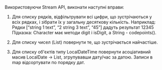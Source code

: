Використовуючи Stream API, виконати наступні вправи:

1.	Для списку рядків, відфільтрувати всі цифри, що зустрічаються у всіх рядках, 
і зібрати їх у загальну десяткову кількість. Наприклад:
Рядки [“string 1 text”, “2 string 3 text”, “45”] дадуть результат 12345
Підказка: Character має методи digit і isDigit, а String - codepoints().

2.	Для списку чисел (List<BigDecimal>) повернути те, що зустрічається найчастіше.

3.	Для списку об'єктів типу LocalDateTime повернути асоціативний масив 
LocalDate -> List<LocalTime>, згрупувавши дату/час за датою. 
Записи в map відсортувати по порядку дат.
